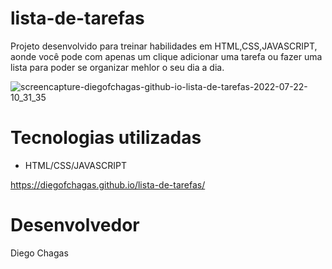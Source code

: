 # lista-de-tarefas


Projeto desenvolvido para treinar habilidades em HTML,CSS,JAVASCRIPT, aonde você pode com apenas um clique adicionar uma tarefa ou fazer uma lista para poder se organizar
mehlor o seu dia a dia.

![screencapture-diegofchagas-github-io-lista-de-tarefas-2022-07-22-10_31_35](https://user-images.githubusercontent.com/81427079/180450550-faefaedb-611e-4cdc-945e-de16c74b047a.png)

# Tecnologias utilizadas

- HTML/CSS/JAVASCRIPT

 https://diegofchagas.github.io/lista-de-tarefas/



# Desenvolvedor 

Diego Chagas
